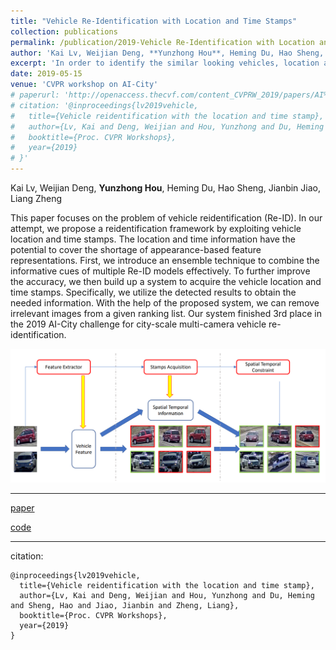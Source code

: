 ```yaml
---
title: "Vehicle Re-Identification with Location and Time Stamps"
collection: publications
permalink: /publication/2019-Vehicle Re-Identification with Location and Time Stamps
author: 'Kai Lv, Weijian Deng, **Yunzhong Hou**, Heming Du, Hao Sheng, Jianbin Jiao, Liang Zheng'
excerpt: 'In order to identify the similar looking vehicles, location and time stamps are used as cues in addition to appearance.'
date: 2019-05-15
venue: 'CVPR workshop on AI-City'
# paperurl: 'http://openaccess.thecvf.com/content_CVPRW_2019/papers/AI%20City/Lv_Vehicle_Re-Identification_with_Location_and_Time_Stamps_CVPRW_2019_paper.pdf'
# citation: '@inproceedings{lv2019vehicle,
#   title={Vehicle reidentification with the location and time stamp},
#   author={Lv, Kai and Deng, Weijian and Hou, Yunzhong and Du, Heming and Sheng, Hao and Jiao, Jianbin and Zheng, Liang},
#   booktitle={Proc. CVPR Workshops},
#   year={2019}
# }'
---
```

Kai Lv, Weijian Deng, **Yunzhong Hou**, Heming Du, Hao Sheng, Jianbin Jiao, Liang Zheng

This paper focuses on the problem of vehicle reidentification (Re-ID). In our attempt, we propose a reidentification framework by exploiting vehicle location and time stamps. The location and time information have the potential to cover the shortage of appearance-based feature representations. First, we introduce an ensemble technique to combine the informative cues of multiple Re-ID models effectively. To further improve the accuracy, we then build up a system to acquire the vehicle location and time stamps. Specifically, we utilize the detected results to obtain the needed information. With the help of the proposed system, we can remove irrelevant images from a given ranking list. Our system finished 3rd place in the 2019 AI-City challenge for city-scale multi-camera vehicle re-identification.

![alt text](/images/reid_workshop.png "system overview")

---
[paper](http://openaccess.thecvf.com/content_CVPRW_2019/papers/AI%20City/Lv_Vehicle_Re-Identification_with_Location_and_Time_Stamps_CVPRW_2019_paper.pdf)

[code](https://github.com/hou-yz/open-reid-tracking)

---
citation:
```
@inproceedings{lv2019vehicle,
  title={Vehicle reidentification with the location and time stamp},
  author={Lv, Kai and Deng, Weijian and Hou, Yunzhong and Du, Heming and Sheng, Hao and Jiao, Jianbin and Zheng, Liang},
  booktitle={Proc. CVPR Workshops},
  year={2019}
}
```